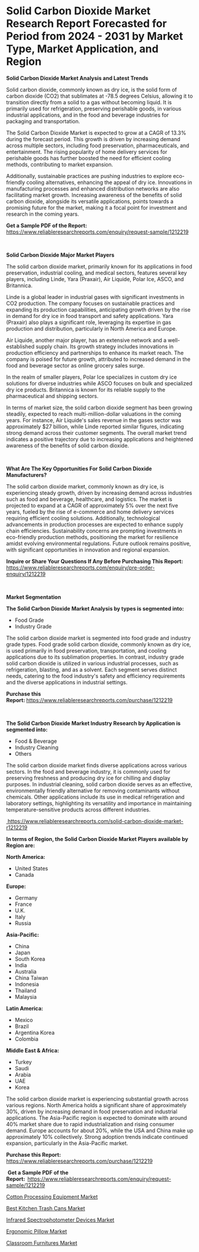 <p><h1>Solid Carbon Dioxide Market Research Report Forecasted for Period from 2024 -  2031 by Market Type, Market Application, and Region</h1></p><p><strong>Solid Carbon Dioxide Market Analysis and Latest Trends</strong></p>
<p><p>Solid carbon dioxide, commonly known as dry ice, is the solid form of carbon dioxide (CO2) that sublimates at -78.5 degrees Celsius, allowing it to transition directly from a solid to a gas without becoming liquid. It is primarily used for refrigeration, preserving perishable goods, in various industrial applications, and in the food and beverage industries for packaging and transportation.</p><p>The Solid Carbon Dioxide Market is expected to grow at a CAGR of 13.3% during the forecast period. This growth is driven by increasing demand across multiple sectors, including food preservation, pharmaceuticals, and entertainment. The rising popularity of home delivery services for perishable goods has further boosted the need for efficient cooling methods, contributing to market expansion.</p><p>Additionally, sustainable practices are pushing industries to explore eco-friendly cooling alternatives, enhancing the appeal of dry ice. Innovations in manufacturing processes and enhanced distribution networks are also facilitating market growth. Increasing awareness of the benefits of solid carbon dioxide, alongside its versatile applications, points towards a promising future for the market, making it a focal point for investment and research in the coming years.</p></p>
<p><strong>Get a Sample PDF of the Report:&nbsp;</strong> <a href="https://www.reliableresearchreports.com/enquiry/request-sample/1212219?utm_campaign=1289&utm_medium=2&utm_source=Github&utm_content=ia&utm_term=06102024&utm_id=solid-carbon-dioxide">https://www.reliableresearchreports.com/enquiry/request-sample/1212219</a></p>
<p>&nbsp;</p>
<p><strong>Solid Carbon Dioxide Major Market Players</strong></p>
<p><p>The solid carbon dioxide market, primarily known for its applications in food preservation, industrial cooling, and medical sectors, features several key players, including Linde, Yara (Praxair), Air Liquide, Polar Ice, ASCO, and Britannica. </p><p>Linde is a global leader in industrial gases with significant investments in CO2 production. The company focuses on sustainable practices and expanding its production capabilities, anticipating growth driven by the rise in demand for dry ice in food transport and safety applications. Yara (Praxair) also plays a significant role, leveraging its expertise in gas production and distribution, particularly in North America and Europe. </p><p>Air Liquide, another major player, has an extensive network and a well-established supply chain. Its growth strategy includes innovations in production efficiency and partnerships to enhance its market reach. The company is poised for future growth, attributed to increased demand in the food and beverage sector as online grocery sales surge.</p><p>In the realm of smaller players, Polar Ice specializes in custom dry ice solutions for diverse industries while ASCO focuses on bulk and specialized dry ice products. Britannica is known for its reliable supply to the pharmaceutical and shipping sectors. </p><p>In terms of market size, the solid carbon dioxide segment has been growing steadily, expected to reach multi-million-dollar valuations in the coming years. For instance, Air Liquide's sales revenue in the gases sector was approximately $27 billion, while Linde reported similar figures, indicating strong demand across their customer segments. The overall market trend indicates a positive trajectory due to increasing applications and heightened awareness of the benefits of solid carbon dioxide.</p></p>
<p>&nbsp;</p>
<p><strong>What Are The Key Opportunities For Solid Carbon Dioxide Manufacturers?</strong></p>
<p><p>The solid carbon dioxide market, commonly known as dry ice, is experiencing steady growth, driven by increasing demand across industries such as food and beverage, healthcare, and logistics. The market is projected to expand at a CAGR of approximately 5% over the next five years, fueled by the rise of e-commerce and home delivery services requiring efficient cooling solutions. Additionally, technological advancements in production processes are expected to enhance supply chain efficiencies. Sustainability concerns are prompting investments in eco-friendly production methods, positioning the market for resilience amidst evolving environmental regulations. Future outlook remains positive, with significant opportunities in innovation and regional expansion.</p></p>
<p><strong>Inquire or Share Your Questions If Any Before Purchasing This Report:</strong> <a href="https://www.reliableresearchreports.com/enquiry/pre-order-enquiry/1212219?utm_campaign=1289&utm_medium=2&utm_source=Github&utm_content=ia&utm_term=06102024&utm_id=solid-carbon-dioxide">https://www.reliableresearchreports.com/enquiry/pre-order-enquiry/1212219</a></p>
<p>&nbsp;</p>
<p><strong>Market Segmentation</strong></p>
<p><strong>The Solid Carbon Dioxide Market Analysis by types is segmented into:</strong></p>
<p><ul><li>Food Grade</li><li>Industry Grade</li></ul></p>
<p><p>The solid carbon dioxide market is segmented into food grade and industry grade types. Food grade solid carbon dioxide, commonly known as dry ice, is used primarily in food preservation, transportation, and cooling applications due to its sublimation properties. In contrast, industry grade solid carbon dioxide is utilized in various industrial processes, such as refrigeration, blasting, and as a solvent. Each segment serves distinct needs, catering to the food industry's safety and efficiency requirements and the diverse applications in industrial settings.</p></p>
<p><strong>Purchase this Report:&nbsp;</strong><a href="https://www.reliableresearchreports.com/purchase/1212219?utm_campaign=1289&utm_medium=2&utm_source=Github&utm_content=ia&utm_term=06102024&utm_id=solid-carbon-dioxide">https://www.reliableresearchreports.com/purchase/1212219</a></p>
<p>&nbsp;</p>
<p><strong>The Solid Carbon Dioxide Market Industry Research by Application is segmented into:</strong></p>
<p><ul><li>Food & Beverage</li><li>Industry Cleaning</li><li>Others</li></ul></p>
<p><p>The solid carbon dioxide market finds diverse applications across various sectors. In the food and beverage industry, it is commonly used for preserving freshness and producing dry ice for chilling and display purposes. In industrial cleaning, solid carbon dioxide serves as an effective, environmentally friendly alternative for removing contaminants without chemicals. Other applications include its use in medical refrigeration and laboratory settings, highlighting its versatility and importance in maintaining temperature-sensitive products across different industries.</p></p>
<p><a href="https://www.reliableresearchreports.com/solid-carbon-dioxide-market-r1212219?utm_campaign=1289&utm_medium=2&utm_source=Github&utm_content=ia&utm_term=06102024&utm_id=solid-carbon-dioxide">&nbsp;https://www.reliableresearchreports.com/solid-carbon-dioxide-market-r1212219</a></p>
<p><strong>In terms of Region, the Solid Carbon Dioxide Market Players available by Region are:</strong></p>
<p>
    <p> <strong> North America: </strong>
        <ul>
            <li>United States</li>
            <li>Canada</li>
        </ul>
        </p> 
    <p> <strong> Europe: </strong>
        <ul>
            <li>Germany</li>
            <li>France</li>
            <li>U.K.</li>
            <li>Italy</li>
            <li>Russia</li>
        </ul>
        </p> 
    <p> <strong> Asia-Pacific: </strong>
        <ul>
            <li>China</li>
            <li>Japan</li>
            <li>South Korea</li>
            <li>India</li>
            <li>Australia</li>
            <li>China Taiwan</li>
            <li>Indonesia</li>
            <li>Thailand</li>
            <li>Malaysia</li>
        </ul>
        </p> 
    <p> <strong> Latin America: </strong>
        <ul>
            <li>Mexico</li>
            <li>Brazil</li>
            <li>Argentina Korea</li>
            <li>Colombia</li>
        </ul>
        </p> 
    <p> <strong> Middle East & Africa: </strong>
        <ul>
            <li>Turkey</li>
            <li>Saudi</li>
            <li>Arabia</li>
            <li>UAE</li>
            <li>Korea</li>
        </ul>
    </p>
    </p>
<p><p>The solid carbon dioxide market is experiencing substantial growth across various regions. North America holds a significant share of approximately 30%, driven by increasing demand in food preservation and industrial applications. The Asia-Pacific region is expected to dominate with around 40% market share due to rapid industrialization and rising consumer demand. Europe accounts for about 20%, while the USA and China make up approximately 10% collectively. Strong adoption trends indicate continued expansion, particularly in the Asia-Pacific market.</p></p>
<p><strong>Purchase this Report: </strong><a href="https://www.reliableresearchreports.com/purchase/1212219?utm_campaign=1289&utm_medium=2&utm_source=Github&utm_content=ia&utm_term=06102024&utm_id=solid-carbon-dioxide">https://www.reliableresearchreports.com/purchase/1212219</a></p>
<p>&nbsp;<strong>Get a Sample PDF of the Report:&nbsp;&nbsp;</strong><a href="https://www.reliableresearchreports.com/enquiry/request-sample/1212219?utm_campaign=1289&utm_medium=2&utm_source=Github&utm_content=ia&utm_term=06102024&utm_id=solid-carbon-dioxide">https://www.reliableresearchreports.com/enquiry/request-sample/1212219</a></p>
<p><strong></strong></p>
<p><p><a href="https://www.linkedin.com/pulse/cotton-processing-equipment-market-industry-landscape-growth-zepre?utm_campaign=1289&utm_medium=2&utm_source=Github&utm_content=ia&utm_term=06102024&utm_id=solid-carbon-dioxide">Cotton Processing Equipment Market</a></p><p><a href="https://www.linkedin.com/pulse/navigating-global-best-kitchen-trash-cans-market-landscape-spgqe?utm_campaign=1289&utm_medium=2&utm_source=Github&utm_content=ia&utm_term=06102024&utm_id=solid-carbon-dioxide">Best Kitchen Trash Cans Market</a></p><p><a href="https://github.com/NarcisoFerry/Market-Research-Report-List-1/blob/main/infrared-spectrophotometer-devices-market.md?utm_campaign=1289&utm_medium=2&utm_source=Github&utm_content=ia&utm_term=06102024&utm_id=solid-carbon-dioxide">Infrared Spectrophotometer Devices Market</a></p><p><a href="https://www.linkedin.com/pulse/analyzing-ergonomic-pillow-market-dynamics-growth-drivers-mgs5e?utm_campaign=1289&utm_medium=2&utm_source=Github&utm_content=ia&utm_term=06102024&utm_id=solid-carbon-dioxide">Ergonomic Pillow Market</a></p><p><a href="https://www.linkedin.com/pulse/classroom-furnitures-ecosystem-mapping-innovation-value-g581e?utm_campaign=1289&utm_medium=2&utm_source=Github&utm_content=ia&utm_term=06102024&utm_id=solid-carbon-dioxide">Classroom Furnitures Market</a></p></p>